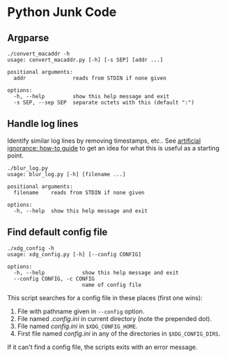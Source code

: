 # Python Junk Code

## Argparse

```
./convert_macaddr -h
usage: convert_macaddr.py [-h] [-s SEP] [addr ...]

positional arguments:
  addr               reads from STDIN if none given

options:
  -h, --help         show this help message and exit
  -s SEP, --sep SEP  separate octets with this (default ":")
```

## Handle log lines

Identify similar log lines by removing timestamps, etc..
See [artificial ignorance: how-to guide](https://www.ranum.com/security/computer_security/papers/ai/)
to get an idea for what this is useful as a starting point.

```
./blur_log.py
usage: blur_log.py [-h] [filename ...]

positional arguments:
  filename    reads from STDIN if none given

options:
  -h, --help  show this help message and exit
```

## Find default config file

```
./xdg_config -h
usage: xdg_config.py [-h] [--config CONFIG]

options:
  -h, --help            show this help message and exit
  --config CONFIG, -c CONFIG
                        name of config file
```

This script searches for a config file in these places (first one wins):

1. File with pathname given in `--config` option.
2. File named *.config.ini* in current directory (note the prepended dot).
3. File named *config.ini* in `$XDG_CONFIG_HOME`.
4. First file named *config.ini* in any of the directories in `$XDG_CONFIG_DIRS`.

If it can't find a config file, the scripts exits with an error message.
